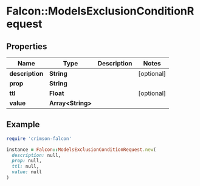 # Falcon::ModelsExclusionConditionRequest

## Properties

| Name | Type | Description | Notes |
| ---- | ---- | ----------- | ----- |
| **description** | **String** |  | [optional] |
| **prop** | **String** |  |  |
| **ttl** | **Float** |  | [optional] |
| **value** | **Array&lt;String&gt;** |  |  |

## Example

```ruby
require 'crimson-falcon'

instance = Falcon::ModelsExclusionConditionRequest.new(
  description: null,
  prop: null,
  ttl: null,
  value: null
)
```

